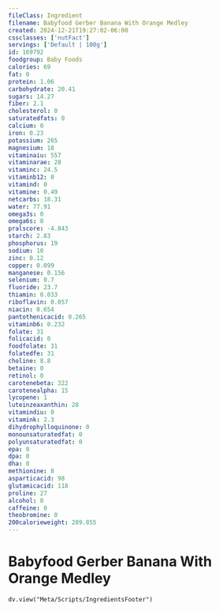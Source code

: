 ```yaml
---
fileClass: Ingredient
filename: Babyfood Gerber Banana With Orange Medley
created: 2024-12-21T19:27:02-06:00
cssclasses: ['nutFact']
servings: ['Default | 100g']
id: 169792
foodgroup: Baby Foods
calories: 69
fat: 0
protein: 1.06
carbohydrate: 20.41
sugars: 14.27
fiber: 2.1
cholesterol: 0
saturatedfats: 0
calcium: 0
iron: 0.23
potassium: 265
magnesium: 18
vitaminaiu: 557
vitaminarae: 28
vitaminc: 24.5
vitaminb12: 0
vitamind: 0
vitamine: 0.49
netcarbs: 18.31
water: 77.91
omega3s: 0
omega6s: 0
pralscore: -4.843
starch: 2.83
phosphorus: 19
sodium: 10
zinc: 0.12
copper: 0.099
manganese: 0.156
selenium: 0.7
fluoride: 23.7
thiamin: 0.033
riboflavin: 0.057
niacin: 0.654
pantothenicacid: 0.265
vitaminb6: 0.232
folate: 31
folicacid: 0
foodfolate: 31
folatedfe: 31
choline: 8.8
betaine: 0
retinol: 0
carotenebeta: 322
carotenealpha: 15
lycopene: 1
luteinzeaxanthin: 28
vitamindiu: 0
vitamink: 2.3
dihydrophylloquinone: 0
monounsaturatedfat: 0
polyunsaturatedfat: 0
epa: 0
dpa: 0
dha: 0
methionine: 8
asparticacid: 98
glutamicacid: 118
proline: 27
alcohol: 0
caffeine: 0
theobromine: 0
200calorieweight: 289.855
---
```


# Babyfood Gerber Banana With Orange Medley

```dataviewjs
dv.view("Meta/Scripts/IngredientsFooter")
```